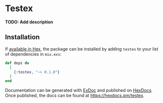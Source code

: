 # Testex

**TODO: Add description**

## Installation

If [available in Hex](https://hex.pm/docs/publish), the package can be installed
by adding `testex` to your list of dependencies in `mix.exs`:

```elixir
def deps do
  [
    {:testex, "~> 0.1.0"}
  ]
end
```

Documentation can be generated with [ExDoc](https://github.com/elixir-lang/ex_doc)
and published on [HexDocs](https://hexdocs.pm). Once published, the docs can
be found at <https://hexdocs.pm/testex>.

